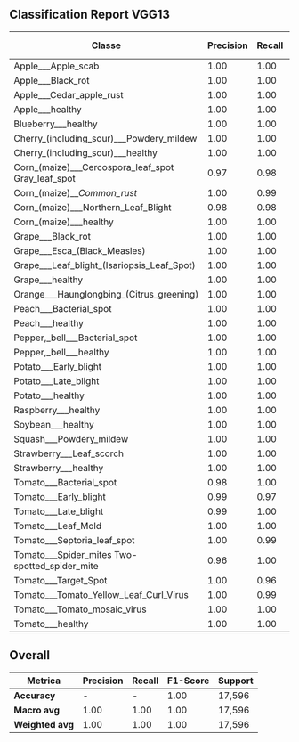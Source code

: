 ## Classification Report VGG13

| Classe | Precision | Recall | F1-Score | Support |
|--------|-----------|--------|----------|---------|
| Apple___Apple_scab | 1.00 | 1.00 | 1.00 | 504 |
| Apple___Black_rot | 1.00 | 1.00 | 1.00 | 498 |
| Apple___Cedar_apple_rust | 1.00 | 1.00 | 1.00 | 440 |
| Apple___healthy | 1.00 | 1.00 | 1.00 | 502 |
| Blueberry___healthy | 1.00 | 1.00 | 1.00 | 454 |
| Cherry_(including_sour)___Powdery_mildew | 1.00 | 1.00 | 1.00 | 422 |
| Cherry_(including_sour)___healthy | 1.00 | 1.00 | 1.00 | 457 |
| Corn_(maize)___Cercospora_leaf_spot Gray_leaf_spot | 0.97 | 0.98 | 0.97 | 411 |
| Corn_(maize)___Common_rust_ | 1.00 | 0.99 | 1.00 | 478 |
| Corn_(maize)___Northern_Leaf_Blight | 0.98 | 0.98 | 0.98 | 478 |
| Corn_(maize)___healthy | 1.00 | 1.00 | 1.00 | 466 |
| Grape___Black_rot | 1.00 | 1.00 | 1.00 | 472 |
| Grape___Esca_(Black_Measles) | 1.00 | 1.00 | 1.00 | 480 |
| Grape___Leaf_blight_(Isariopsis_Leaf_Spot) | 1.00 | 1.00 | 1.00 | 431 |
| Grape___healthy | 1.00 | 1.00 | 1.00 | 424 |
| Orange___Haunglongbing_(Citrus_greening) | 1.00 | 1.00 | 1.00 | 503 |
| Peach___Bacterial_spot | 1.00 | 1.00 | 1.00 | 460 |
| Peach___healthy | 1.00 | 1.00 | 1.00 | 432 |
| Pepper,_bell___Bacterial_spot | 1.00 | 1.00 | 1.00 | 479 |
| Pepper,_bell___healthy | 1.00 | 1.00 | 1.00 | 498 |
| Potato___Early_blight | 1.00 | 1.00 | 1.00 | 486 |
| Potato___Late_blight | 1.00 | 1.00 | 1.00 | 486 |
| Potato___healthy | 1.00 | 1.00 | 1.00 | 456 |
| Raspberry___healthy | 1.00 | 1.00 | 1.00 | 446 |
| Soybean___healthy | 1.00 | 1.00 | 1.00 | 506 |
| Squash___Powdery_mildew | 1.00 | 1.00 | 1.00 | 434 |
| Strawberry___Leaf_scorch | 1.00 | 1.00 | 1.00 | 444 |
| Strawberry___healthy | 1.00 | 1.00 | 1.00 | 456 |
| Tomato___Bacterial_spot | 0.98 | 1.00 | 0.99 | 426 |
| Tomato___Early_blight | 0.99 | 0.97 | 0.98 | 480 |
| Tomato___Late_blight | 0.99 | 1.00 | 0.99 | 464 |
| Tomato___Leaf_Mold | 1.00 | 1.00 | 1.00 | 471 |
| Tomato___Septoria_leaf_spot | 1.00 | 0.99 | 1.00 | 437 |
| Tomato___Spider_mites Two-spotted_spider_mite | 0.96 | 1.00 | 0.98 | 436 |
| Tomato___Target_Spot | 1.00 | 0.96 | 0.98 | 458 |
| Tomato___Tomato_Yellow_Leaf_Curl_Virus | 1.00 | 0.99 | 1.00 | 491 |
| Tomato___Tomato_mosaic_virus | 1.00 | 1.00 | 1.00 | 448 |
| Tomato___healthy | 1.00 | 1.00 | 1.00 | 482 |

## Overall

| Metrica | Precision | Recall | F1-Score | Support |
|---------|-----------|--------|----------|---------|
| **Accuracy** | - | - | 1.00 | 17,596 |
| **Macro avg** | 1.00 | 1.00 | 1.00 | 17,596 |
| **Weighted avg** | 1.00 | 1.00 | 1.00 | 17,596 |
